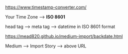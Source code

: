 https://www.timestamp-converter.com/

Your Time Zone --> **ISO 8601**

head tag --> meta tag --> datetime in ISO 8601 format

  
https://mead820.github.io/medium-import/backdate.html

Medium --> Import Story --> above URL
